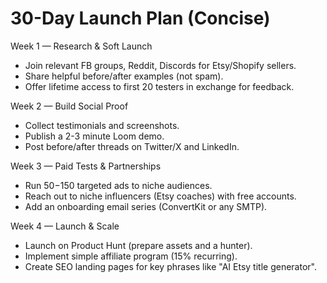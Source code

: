 # 30-Day Launch Plan (Concise)

Week 1 — Research & Soft Launch

- Join relevant FB groups, Reddit, Discords for Etsy/Shopify sellers.
- Share helpful before/after examples (not spam).
- Offer lifetime access to first 20 testers in exchange for feedback.

Week 2 — Build Social Proof

- Collect testimonials and screenshots.
- Publish a 2-3 minute Loom demo.
- Post before/after threads on Twitter/X and LinkedIn.

Week 3 — Paid Tests & Partnerships

- Run $50-$150 targeted ads to niche audiences.
- Reach out to niche influencers (Etsy coaches) with free accounts.
- Add an onboarding email series (ConvertKit or any SMTP).

Week 4 — Launch & Scale

- Launch on Product Hunt (prepare assets and a hunter).
- Implement simple affiliate program (15% recurring).
- Create SEO landing pages for key phrases like "AI Etsy title generator".
